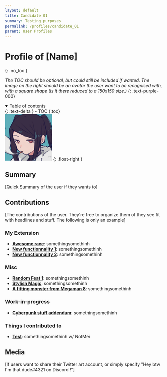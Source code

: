 ```yaml
---
layout: default
title: Candidate 01
summary: Testing purposes
permalink: /profiles/candidate_01
parent: User Profiles
---
```


# Profile of \[Name]
{: .no_toc }

*The TOC should be optional, but could still be included if wanted. The image on the right should be an avatar the user want to be recognised with, with a square shape (Is it there reduced to a 150x150 size.)*
{: .text-purple-000}

<details open markdown="block">
  <summary>
    Table of contents
  </summary>
  {: .text-delta }
- TOC
{:toc}
</details>

<img width="150" height="150" src="../assets/images/user_pics/mei.png"/>
{: .float-right }

## Summary

\[Quick Summary of the user if they wants to]

## Contributions

\[The contributions of the user. They're free to organize them of they see fit with headlines and stuff. The following is only an example]

### My Extension

* **[Awesome race](https://www.google.com)**: somethingsomethinh
* **[New functionnality 1](https://www.google.com)**: somethingsomethinh
* **[New functionnality 2](https://www.google.com)**: somethingsomethinh

### Misc

* **[Random Feat 1](https://www.google.com)**: somethingsomethinh
* **[Stylish Magic](https://www.google.com)**: somethingsomethinh
* **[A fitting monster from Megaman 8](https://www.google.com)**: somethingsomethinh

### Work-in-progress

* **[Cyberpunk stuff addendum](https://www.google.com)**: somethingsomethinh

### Things I contributed to

* **[Test](enchantments/silvered)**: somethingsomethinh w/ NotMeï

## Media

\[If users want to share their Twitter art account, or simply specify "Hey btw I'm that dude#4321 on Discord !"]